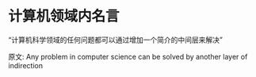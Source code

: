 # 计算机领域内名言

“计算机科学领域的任何问题都可以通过增加一个简介的中间层来解决”

原文:
Any problem in computer science can be solved by another layer of indirection